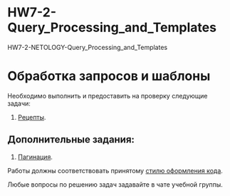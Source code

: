 # HW7-2-Query_Processing_and_Templates
HW7-2-NETOLOGY-Query_Processing_and_Templates

# Обработка запросов и шаблоны

Необходимо выполнить и предоставить на проверку следующие задачи:

1. [Рецепты](https://github.com/VoldemarSoturum/NETOLOGY-django-homeworks/tree/main-homeworks-django/1.2-requests-templates/recipes).

## Дополнительные задания:

1. [Пагинация](https://github.com/VoldemarSoturum/NETOLOGY-django-homeworks/tree/main-homeworks-django/1.2-requests-templates/pagination).

Работы должны соответствовать
принятому [стилю оформления кода](https://github.com/netology-code/codestyle/tree/master/python).

Любые вопросы по решению задач задавайте в чате учебной группы.
